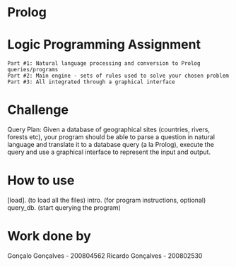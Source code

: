 # Prolog
# Logic Programming Assignment

    Part #1: Natural language processing and conversion to Prolog queries/programs
    Part #2: Main engine - sets of rules used to solve your chosen problem
    Part #3: All integrated through a graphical interface

# Challenge
Query Plan: Given a database of geographical sites (countries, rivers, forests etc), your program should be able to parse a question in natural language and translate it to a database query (a la Prolog), execute the query and use a graphical interface to represent the input and output.

# How to use
[load].   (to load all the files)
intro.    (for program instructions, optional)
query_db. (start querying the program)


# Work done by
Gonçalo Gonçalves - 200804562
Ricardo Gonçalves - 200802530